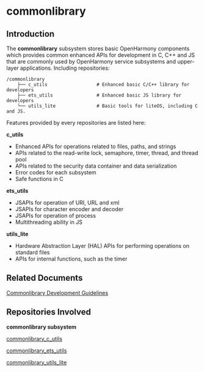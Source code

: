 # commonlibrary<a name="EN-US_TOPIC_0000001092539399"></a>


## Introduction<a name="section11660541593"></a>

The **commonlibrary** subsystem stores basic OpenHarmony components which provides common enhanced APIs for development in C, C++ and JS that are commonly used by OpenHarmony service subsystems and upper-layer applications. Including repositories:
```
/commonlibrary
    ├── c_utils                  # Enhanced basic C/C++ library for developers 
    ├── ets_utils                # Enhanced basic JS library for developers
    └── utils_lite               # Basic tools for liteOS, including C and JS.
```
 Features provided by every repositories are listed here:

**c_utils**

-   Enhanced APIs for operations related to files, paths, and strings
-   APIs related to the read-write lock, semaphore, timer, thread, and thread pool
-   APIs related to the security data container and data serialization
-   Error codes for each subsystem
-   Safe functions in C

**ets_utils**

-   JSAPIs for operation of URI, URL and xml
-   JSAPIs for character encoder and decoder
-   JSAPIs for operation of process
-   Multithreading ability in JS

**utils_lite**

-   Hardware Abstraction Layer (HAL) APIs for performing operations on standard files
-   APIs for internal functions, such as the timer
## Related Documents<a name="section17271017133915"></a>
[Commonlibrary Development Guidelines](https://gitee.com/openharmony/docs/blob/master/en/device-dev/subsystems/subsys-utils-guide.md)

## Repositories Involved<a name="section1249817110914"></a>

**commonlibrary subsystem**

[commonlibrary\_c\_utils](https://gitee.com/openharmony/commonlibrary_c_utils)

[commonlibrary\_ets\_utils](https://gitee.com/openharmony/commonlibrary_ets_utils)

[commonlibrary\_utils\_lite](https://gitee.com/openharmony/commonlibrary_utils_lite)
